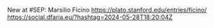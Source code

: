 New at #SEP: Marsilio Ficino https://plato.stanford.edu/entries/ficino/ https://social.dfaria.eu/?hashtag=2024-05-28T18:20:04Z